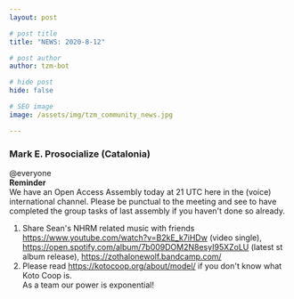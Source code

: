 ```yaml
---
layout: post

# post title
title: "NEWS: 2020-8-12"

# post author
author: tzm-bot

# hide post
hide: false

# SEO image
image: /assets/img/tzm_community_news.jpg

---
```


### Mark E. Prosocialize (Catalonia)

@​everyone   
**Reminder**  
We have an Open Access Assembly today at 21 UTC here in the (voice) international channel. Please be punctual to the meeting and see to have completed the group tasks of last assembly if you haven't done so already.   
1. Share Sean's NHRM related music with friends   
https://www.youtube.com/watch?v=B2kE_k7iHDw (video single), https://open.spotify.com/album/7b009DOM2N8esyI95XZoLU (latest st album release), https://zothalonewolf.bandcamp.com/  
2. Please read https://kotocoop.org/about/model/ if you don't know what Koto Coop is.  
As a team our power is exponential!  


